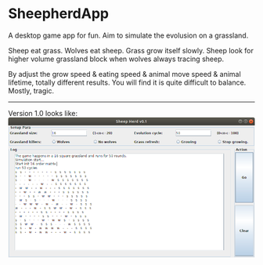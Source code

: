 # SheepherdApp
A desktop game app for fun. Aim to simulate the evolusion on a grassland.

Sheep eat grass. Wolves eat sheep. Grass grow itself slowly. Sheep look for higher volume grassland block when wolves always tracing sheep.

By adjust the grow speed & eating speed & animal move speed & animal lifetime, totally different results. 
You will find it is quite difficult to balance. Mostly, tragic.

-----------------------
Version 1.0 looks like:
![Image text](https://raw.githubusercontent.com/zeuekin/SheepherdApp/master/SheepherdApp.png)
